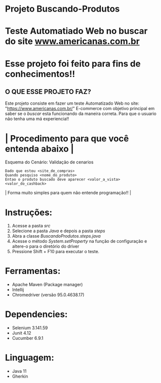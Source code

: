 
# Projeto Buscando-Produtos

# Teste Automatiado Web no buscar do site www.americanas.com.br

# Esse projeto foi feito para fins de conhecimentos!!

## O QUE ESSE PROJETO FAZ?

Este projeto consiste em fazer um teste Automatizado Web no site: "https://www.americanas.com.br/" E-commerce com objetivo principal em saber se o *buscar* esta funcionando da maneira correta. Para que o usuario não tenha uma má experiencia!!


 # | Procedimento para que você entenda abaixo |


  Esquema do Cenário: Validação de cenarios

    Dado que estou <site_de_compras>
    Quando pesquiso <nome_do_produto>
    Entao o produto buscado deve aparecer <valor_a_vista> <valor_do_cashback>


| Forma muito simples para quem não entende programação!! |

# Instruções:

1. Acesse a pasta *src*
2. Selecione a pasta *Java* e depois a pasta *steps*
3. Abra a classe *BuscandoProdutos.steps.java*
4. Acesse o método *System.setProperty* na função de configuração e altere-o para o diretório do driver
5. Pressione Shift + F10 para executar o teste.

# Ferramentas:

* Apache Maven (Package manager)
* Intellij
* Chromedriver (versão 95.0.4638.17)

# Dependencies:

* Selenium 3.141.59
* Junit 4.12
* Cucumber 6.9.1

# Linguagem:

* Java 11
* Gherkin
